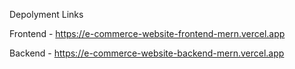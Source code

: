 Depolyment Links

Frontend -  https://e-commerce-website-frontend-mern.vercel.app

Backend - https://e-commerce-website-backend-mern.vercel.app
